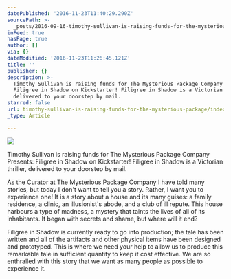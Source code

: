 ```yaml
---
datePublished: '2016-11-23T11:40:29.290Z'
sourcePath: >-
  _posts/2016-09-16-timothy-sullivan-is-raising-funds-for-the-mysterious-package.md
inFeed: true
hasPage: true
author: []
via: {}
dateModified: '2016-11-23T11:26:45.121Z'
title: ''
publisher: {}
description: >-
  Timothy Sullivan is raising funds for The Mysterious Package Company Presents:
  Filigree in Shadow on Kickstarter! Filigree in Shadow is a Victorian thriller,
  delivered to your doorstep by mail.
starred: false
url: timothy-sullivan-is-raising-funds-for-the-mysterious-package/index.html
_type: Article

---
```

![](https://the-grid-user-content.s3-us-west-2.amazonaws.com/c00ae584-676c-43b1-8c24-a5ef49d08945.jpg)

Timothy Sullivan is raising funds for The Mysterious Package Company Presents: Filigree in Shadow on Kickstarter! Filigree in Shadow is a Victorian thriller, delivered to your doorstep by mail.

As the Curator at The Mysterious Package Company I have told many stories, but today I don't want to tell you a story. Rather, I want you to experience one! It is a story about a house and its many guises: a family residence, a clinic, an illusionist's abode, and a club of ill repute. This house harbours a type of madness, a mystery that taints the lives of all of its inhabitants. It began with secrets and shame, but where will it end?

Filigree in Shadow is currently ready to go into production; the tale has been written and all of the artifacts and other physical items have been designed and prototyped. This is where we need your help to allow us to produce this remarkable tale in sufficient quantity to keep it cost effective. We are so enthralled with this story that we want as many people as possible to experience it.